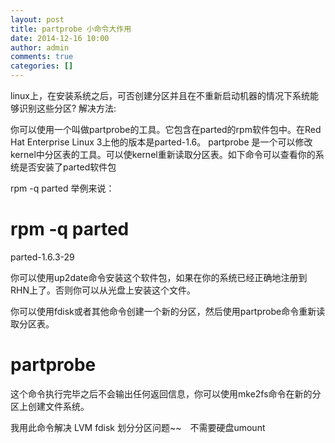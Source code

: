 ```yaml
---
layout: post
title: partprobe 小命令大作用
date: 2014-12-16 10:00
author: admin
comments: true
categories: []
---
```

linux上，在安装系统之后，可否创建分区并且在不重新启动机器的情况下系统能够识别这些分区?
解决方法:

你可以使用一个叫做partprobe的工具。它包含在parted的rpm软件包中。在Red Hat Enterprise Linux 3上他的版本是parted-1.6。 partprobe 是一个可以修改kernel中分区表的工具。可以使kernel重新读取分区表。如下命令可以查看你的系统是否安装了parted软件包

rpm -q parted
举例来说：

# rpm -q parted
parted-1.6.3-29

你可以使用up2date命令安装这个软件包，如果在你的系统已经正确地注册到RHN上了。否则你可以从光盘上安装这个文件。

你可以使用fdisk或者其他命令创建一个新的分区，然后使用partprobe命令重新读取分区表。

# partprobe
这个命令执行完毕之后不会输出任何返回信息，你可以使用mke2fs命令在新的分区上创建文件系统。 


我用此命令解决 LVM  fdisk 划分分区问题~~　不需要硬盘umount
